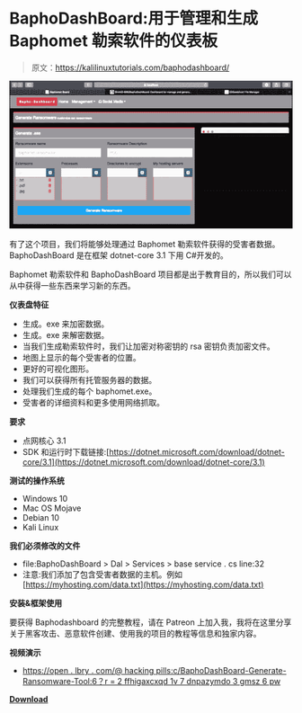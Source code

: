 # BaphoDashBoard:用于管理和生成 Baphomet 勒索软件的仪表板

> 原文：<https://kalilinuxtutorials.com/baphodashboard/>

[![BaphoDashBoard : Dashboard For Manage & Generate The Baphomet Ransomware](img/237b84243cb478e1294ca4108330d541.png "BaphoDashBoard : Dashboard For Manage & Generate The Baphomet Ransomware")](https://1.bp.blogspot.com/-lxuTPqFtmeE/YC-nxK0-A5I/AAAAAAAAIY8/D3uPEox_JV0iz5Xl51VrhzDLd__4indSgCLcBGAsYHQ/s728/BaphoDashBoard%25281%2529.png)

有了这个项目，我们将能够处理通过 Baphomet 勒索软件获得的受害者数据。BaphoDashBoard 是在框架 dotnet-core 3.1 下用 C#开发的。

Baphomet 勒索软件和 BaphoDashBoard 项目都是出于教育目的，所以我们可以从中获得一些东西来学习新的东西。

**仪表盘特征**

*   生成。exe 来加密数据。
*   生成。exe 来解密数据。
*   当我们生成勒索软件时，我们让加密对称密钥的 rsa 密钥负责加密文件。
*   地图上显示的每个受害者的位置。
*   更好的可视化图形。
*   我们可以获得所有托管服务器的数据。
*   处理我们生成的每个 baphomet.exe。
*   受害者的详细资料和更多使用网络抓取。

**要求**

*   点网核心 3.1
*   SDK 和运行时下载链接:[https://dotnet.microsoft.com/download/dotnet-core/3.1](https://dotnet.microsoft.com/download/dotnet-core/3.1)

**测试的操作系统**

*   Windows 10
*   Mac OS Mojave
*   Debian 10
*   Kali Linux

**我们必须修改的文件**

*   file:BaphoDashBoard > Dal > Services > base service . cs line:32
*   注意:我们添加了包含受害者数据的主机。例如[https://myhosting.com/data.txt](https://myhosting.com/data.txt)

**安装&框架使用**

要获得 Baphodashboard 的完整教程，请在 Patreon 上加入我，我将在这里分享关于黑客攻击、恶意软件创建、使用我的项目的教程等信息和独家内容。

**视频演示**

*   [https://open . lbry . com/@ hacking pills:c/BaphoDashBoard-Generate-Ransomware-Tool:6？r = 2 ffhigaxcxqd 1v 7 dnpazymdo 3 gmsz 6 pw](https://open.lbry.com/@HackingPills:c/BaphoDashBoard-Generate-Ransomware-Tool:6?r=2FfhiGAXcxqD1V7dnpaZYmDo3gmSz6pw)

[**Download**](https://github.com/Sh4rk0-666/BaphoDashBoard)
